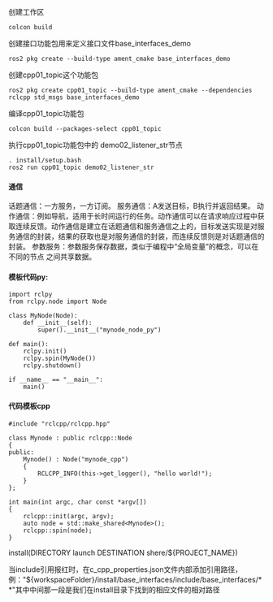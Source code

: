 创建工作区
```
colcon build
```

创建接口功能包用来定义接口文件base_interfaces_demo
```
ros2 pkg create --build-type ament_cmake base_interfaces_demo
```

创建cpp01_topic这个功能包
```
ros2 pkg create cpp01_topic --build-type ament_cmake --dependencies rclcpp std_msgs base_interfaces_demo
```

编译cpp01_topic功能包
```
colcon build --packages-select cpp01_topic
```

执行cpp01_topic功能包中的 demo02_listener_str节点
```
. install/setup.bash 
ros2 run cpp01_topic demo02_listener_str
```


#### 通信
话题通信：一方服务，一方订阅。
服务通信：A发送目标，B执行并返回结果。
动作通信：例如导航，适用于长时间运行的任务。动作通信可以在请求响应过程中获
		取连续反馈。动作通信是建立在话题通信和服务通信之上的，目标发送实现是对服务通信的封装，结果的获取也是对服务通信的封装，而连续反馈则是对话题通信的封装。
参数服务：参数服务保存数据，类似于编程中“全局变量”的概念，可以在不同的节点
		之间共享数据。


#### 模板代码py:
```
import rclpy
from rclpy.node import Node

class MyNode(Node):
    def __init__(self):
        super().__init__("mynode_node_py")

def main():
    rclpy.init()
    rclpy.spin(MyNode())
    rclpy.shutdown()

if __name__ == "__main__":
    main()
```

#### 代码模板cpp
```
#include "rclcpp/rclcpp.hpp"

class Mynode : public rclcpp::Node
{
public:
    Mynode() : Node("mynode_cpp")
    {
        RCLCPP_INFO(this->get_logger(), "hello world!");
    }
};

int main(int argc, char const *argv[])
{
    rclcpp::init(argc, argv);
    auto node = std::make_shared<Mynode>();
    rclcpp::spin(node);
}

```

install(DIRECTORY launch DESTINATION shere/${PROJECT_NAME})

当include引用报红时，在c_cpp_properties.json文件内部添加引用路径，例："${workspaceFolder}/install/base_interfaces/include/base_interfaces/**"其中中间那一段是我们在install目录下找到的相应文件的相对路径

